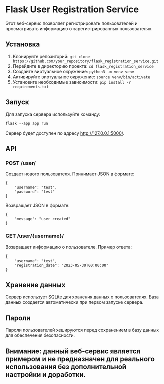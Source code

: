 # Flask User Registration Service

Этот веб-сервис позволяет регистрировать пользователей и просматривать информацию о зарегистрированных пользователях.

## Установка

1. Клонируйте репозиторий: `git clone https://github.com/your_repository/flask_registration_service.git`
2. Перейдите в директорию проекта: `cd flask_registration_service`
3. Создайте виртуальное окружение: `python3 -m venv venv`
4. Активируйте виртуальное окружение: `source venv/bin/activate`
5. Установите необходимые зависимости: `pip install -r requirements.txt`

## Запуск

Для запуска сервера используйте команду:

```
flask --app app run
```

Сервер будет доступен по адресу http://127.0.0.1:5000/.

## API

### POST /user/

Создает нового пользователя.
Принимает JSON в формате:

```
{
    "username": "test",
    "password": "test"
}
```

Возвращает JSON в формате:

```
{
    "message": "user created"
}
```

### GET /user/{username}/

Возвращает информацию о пользователе.
Пример ответа:

```
{
    "username": "test",
    "registration_date": "2023-05-30T00:00:00"
}
```

## Хранение данных

Сервер использует SQLite для хранения данных о пользователях. База данных создается автоматически при первом запуске
сервера.

## Пароли

Пароли пользователей хешируются перед сохранением в базу данных для обеспечения безопасности.

## Внимание: данный веб-сервис является примером и не предназначен для реального использования без дополнительной настройки и доработки.
